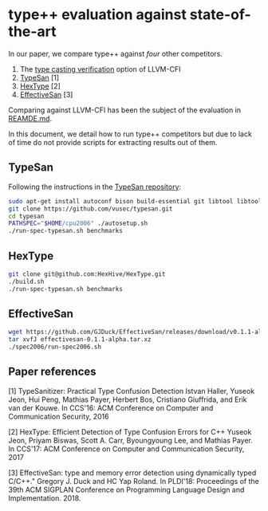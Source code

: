 # type++ evaluation against state-of-the-art

In our paper, we compare type++ against *four* other competitors. 

1. The [type casting verification](https://clang.llvm.org/docs/ControlFlowIntegrity.html#bad-cast-checking) option of LLVM-CFI
2. [TypeSan](https://github.com/vusec/typesan) [1]
3. [HexType](https://github.com/HexHive/HexType) [2]
4. [EffectiveSan](https://github.com/GJDuck/EffectiveSan) [3]

Comparing against LLVM-CFI has been the subject of the evaluation in
[REAMDE.md](./README.md).

In this document, we detail how to run type++ competitors but due to lack of
time do not provide scripts for extracting results out of them.

## TypeSan
Following the instructions in the [TypeSan repository](https://github.com/vusec/typesan?tab=readme-ov-file#spec-cpu2006):

```bash
sudo apt-get install autoconf bison build-essential git libtool libtool-bin
git clone https://github.com/vusec/typesan.git
cd typesan
PATHSPEC="$HOME/cpu2006" ./autosetup.sh
./run-spec-typesan.sh benchmarks
```

## HexType
```bash
git clone git@github.com:HexHive/HexType.git
./build.sh
./run-spec-typesan.sh benchmarks
```

## EffectiveSan
```bash
wget https://github.com/GJDuck/EffectiveSan/releases/download/v0.1.1-alpha/effectivesan-0.1.1-alpha.tar.xz
tar xvfJ effectivesan-0.1.1-alpha.tar.xz
./spec2006/run-spec2006.sh 
```

## Paper references

[1] TypeSanitizer: Practical Type Confusion Detection
Istvan Haller, Yuseok Jeon, Hui Peng, Mathias Payer, Herbert Bos, Cristiano Giuffrida, and Erik van der Kouwe.
In CCS'16: ACM Conference on Computer and Communication Security, 2016

[2] HexType: Efficient Detection of Type Confusion Errors for C++
Yuseok Jeon, Priyam Biswas, Scott A. Carr, Byoungyoung Lee, and Mathias Payer.
In CCS'17: ACM Conference on Computer and Communication Security, 2017

[3] EffectiveSan: type and memory error detection using dynamically typed C/C++." Gregory J. Duck and HC Yap Roland. In PLDI'18: Proceedings of the 39th ACM SIGPLAN Conference on Programming Language Design and Implementation. 2018.
